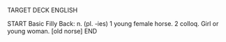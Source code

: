 TARGET DECK
ENGLISH

START
Basic
Filly
Back: n. (pl. -ies) 1 young female horse. 2 colloq. Girl or young woman. [old norse]
END
